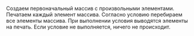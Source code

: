 Создаем первоначальный массив с произвольными элементами.
Печатаем каждый элемент массива.
Согласно условию перебираем все элементы массива.
При выполнении условия выводятся элементы на печать.
Если условие не выполняется, ничего не происходит.